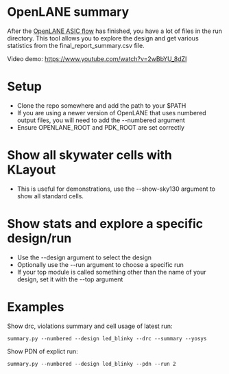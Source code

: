 # OpenLANE summary

After the [OpenLANE ASIC flow](https://github.com/efabless/openlane) has finished, you have a lot of files in the run directory.
This tool allows you to explore the design and get various statistics from the final_report_summary.csv file.

Video demo: https://www.youtube.com/watch?v=2wBbYU_8dZI

# Setup

* Clone the repo somewhere and add the path to your $PATH
* If you are using a newer version of OpenLANE that uses numbered output files, you will need to add the --numbered argument 
* Ensure OPENLANE_ROOT and PDK_ROOT are set correctly

# Show all skywater cells with KLayout

* This is useful for demonstrations, use the --show-sky130 argument to show all standard cells.

# Show stats and explore a specific design/run

* Use the --design argument to select the design
* Optionally use the --run argument to choose a specific run
* If your top module is called something other than the name of your design, set it with the --top argument

# Examples

Show drc, violations summary and cell usage of latest run:

    summary.py --numbered --design led_blinky --drc --summary --yosys

Show PDN of explict run:

    summary.py --numbered --design led_blinky --pdn --run 2
